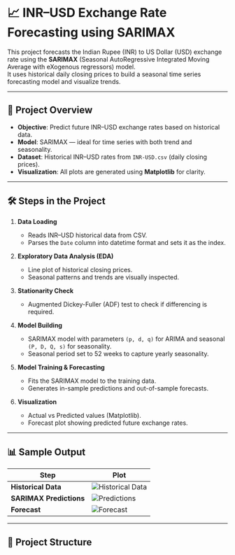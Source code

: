 
# 📈 INR–USD Exchange Rate Forecasting using SARIMAX

This project forecasts the Indian Rupee (INR) to US Dollar (USD) exchange rate using the **SARIMAX** (Seasonal AutoRegressive Integrated Moving Average with eXogenous regressors) model.  
It uses historical daily closing prices to build a seasonal time series forecasting model and visualize trends.

---

## 📌 Project Overview

- **Objective**: Predict future INR–USD exchange rates based on historical data.
- **Model**: SARIMAX — ideal for time series with both trend and seasonality.
- **Dataset**: Historical INR–USD rates from `INR-USD.csv` (daily closing prices).
- **Visualization**: All plots are generated using **Matplotlib** for clarity.

---

## 🛠 Steps in the Project

1. **Data Loading**
   - Reads INR–USD historical data from CSV.
   - Parses the `Date` column into datetime format and sets it as the index.

2. **Exploratory Data Analysis (EDA)**
   - Line plot of historical closing prices.
   - Seasonal patterns and trends are visually inspected.

3. **Stationarity Check**
   - Augmented Dickey-Fuller (ADF) test to check if differencing is required.

4. **Model Building**
   - SARIMAX model with parameters `(p, d, q)` for ARIMA and seasonal `(P, D, Q, s)` for seasonality.
   - Seasonal period set to 52 weeks to capture yearly seasonality.

5. **Model Training & Forecasting**
   - Fits the SARIMAX model to the training data.
   - Generates in-sample predictions and out-of-sample forecasts.

6. **Visualization**
   - Actual vs Predicted values (Matplotlib).
   - Forecast plot showing predicted future exchange rates.

---

## 📊 Sample Output

| Step | Plot |
|------|------|
| **Historical Data** | ![Historical Data](images/historical_data.png) |
| **SARIMAX Predictions** | ![Predictions](images/predictions.png) |
| **Forecast** | ![Forecast](images/forecast.png) |

---

## 📂 Project Structure

